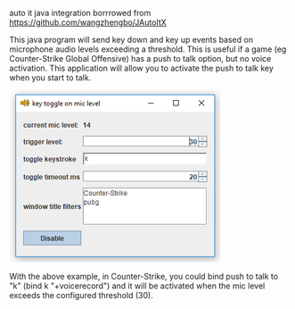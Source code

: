 auto it java integration borrrowed from https://github.com/wangzhengbo/JAutoItX

This java program will send key down and key up events based on microphone audio levels exceeding a threshold. This is useful if a game (eg Counter-Strike Global Offensive) has a push to talk option, but no voice activation. This application will allow you to activate the push to talk key when you start to talk.

![screenshot](https://github.com/kyleboyle/mic-level-toggler/raw/master/screenshot.png "")

With the above example, in Counter-Strike, you could bind push to talk to "k" (bind k "+voicerecord") and it will be activated when the mic level exceeds the configured threshold (30).
